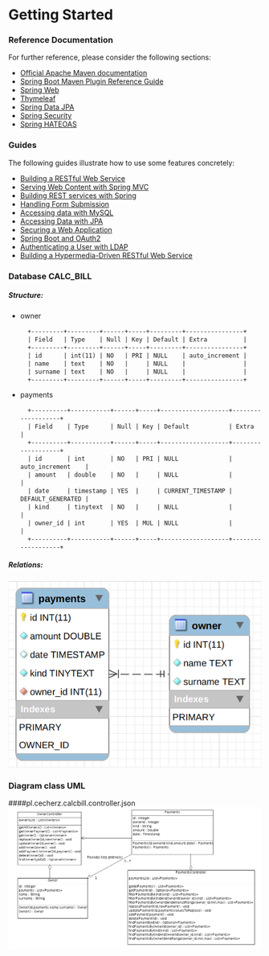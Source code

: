 # Getting Started

### Reference Documentation
For further reference, please consider the following sections:

* [Official Apache Maven documentation](https://maven.apache.org/guides/index.html)
* [Spring Boot Maven Plugin Reference Guide](https://docs.spring.io/spring-boot/docs/2.2.1.RELEASE/maven-plugin/)
* [Spring Web](https://docs.spring.io/spring-boot/docs/2.2.1.RELEASE/reference/htmlsingle/#boot-features-developing-web-applications)
* [Thymeleaf](https://docs.spring.io/spring-boot/docs/2.2.1.RELEASE/reference/htmlsingle/#boot-features-spring-mvc-template-engines)
* [Spring Data JPA](https://docs.spring.io/spring-boot/docs/2.2.1.RELEASE/reference/htmlsingle/#boot-features-jpa-and-spring-data)
* [Spring Security](https://docs.spring.io/spring-boot/docs/2.2.1.RELEASE/reference/htmlsingle/#boot-features-security)
* [Spring HATEOAS](https://docs.spring.io/spring-boot/docs/2.2.1.RELEASE/reference/htmlsingle/#boot-features-spring-hateoas)

### Guides
The following guides illustrate how to use some features concretely:

* [Building a RESTful Web Service](https://spring.io/guides/gs/rest-service/)
* [Serving Web Content with Spring MVC](https://spring.io/guides/gs/serving-web-content/)
* [Building REST services with Spring](https://spring.io/guides/tutorials/bookmarks/)
* [Handling Form Submission](https://spring.io/guides/gs/handling-form-submission/)
* [Accessing data with MySQL](https://spring.io/guides/gs/accessing-data-mysql/)
* [Accessing Data with JPA](https://spring.io/guides/gs/accessing-data-jpa/)
* [Securing a Web Application](https://spring.io/guides/gs/securing-web/)
* [Spring Boot and OAuth2](https://spring.io/guides/tutorials/spring-boot-oauth2/)
* [Authenticating a User with LDAP](https://spring.io/guides/gs/authenticating-ldap/)
* [Building a Hypermedia-Driven RESTful Web Service](https://spring.io/guides/gs/rest-hateoas/)

### Database CALC_BILL

##### Structure:
* owner

        +---------+---------+------+-----+---------+----------------+
        | Field   | Type    | Null | Key | Default | Extra          |
        +---------+---------+------+-----+---------+----------------+
        | id      | int(11) | NO   | PRI | NULL    | auto_increment |
        | name    | text    | NO   |     | NULL    |                |
        | surname | text    | NO   |     | NULL    |                |
        +---------+---------+------+-----+---------+----------------+
        
* payments

        +----------+-----------+------+-----+-------------------+-------------------+
        | Field    | Type      | Null | Key | Default           | Extra             |
        +----------+-----------+------+-----+-------------------+-------------------+
        | id       | int       | NO   | PRI | NULL              | auto_increment    |
        | amount   | double    | NO   |     | NULL              |                   |
        | date     | timestamp | YES  |     | CURRENT_TIMESTAMP | DEFAULT_GENERATED |
        | kind     | tinytext  | NO   |     | NULL              |                   |
        | owner_id | int       | YES  | MUL | NULL              |                   |
        +----------+-----------+------+-----+-------------------+-------------------+

##### Relations:
![table diagram](readme-img/model_mysql_workbench.png)

### Diagram class UML
 
####pl.cecherz.calcbill.controller.json
![uml diagram](readme-img/uml-diagram.png)
